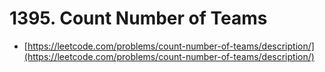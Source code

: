 # 1395. Count Number of Teams

- [https://leetcode.com/problems/count-number-of-teams/description/](https://leetcode.com/problems/count-number-of-teams/description/)
